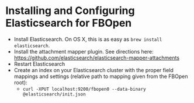 # Installing and Configuring Elasticsearch for FBOpen

* Install Elasticsearch. On OS X, this is as easy as `brew install elasticsearch`.
* Install the attachment mapper plugin. See directions here: https://github.com/elasticsearch/elasticsearch-mapper-attachments 
* Restart Elasticsearch
* Create an index on your Elasticsearch cluster with the proper field mappings and settings (relative path to mapping given from the FBOpen root):
    * `curl -XPUT localhost:9200/fbopen0 --data-binary @elasticsearch/init.json`
